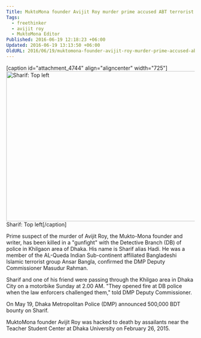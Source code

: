 ```yaml
---
Title: MuktoMona founder Avijit Roy murder prime accused ABT terrorist Sharif killed in Dhaka
Tags:
  - freethinker
  - avijit roy
  - MuktoMona Editor
Published: 2016-06-19 12:18:23 +06:00
Updated: 2016-06-19 13:13:50 +06:00
OldURL: 2016/06/19/muktomona-founder-avijit-roy-murder-prime-accused-abt-terrorist-sharif-killed-in-dhaka/
---
```


[caption id="attachment_4744" align="aligncenter" width="725"]<a href="https://enblog.muktomona.com/2016/06/19/muktomona-founder-avijit-roy-murder-prime-accused-abt-terrorist-sharif-killed-in-dhaka/6-militants-bg20160615164036/" rel="attachment wp-att-4744"><img src="https://enblog.muktomona.com/wp-content/uploads/2016/06/6-militants-bg20160615164036.jpg" alt="Sharif: Top left" width="725" height="400" class="size-full wp-image-4744" /></a> Sharif: Top left[/caption]

Prime suspect of the murder of Avijit Roy, the Mukto-Mona founder and writer, has been killed in a "gunfight" with the Detective Branch (DB) of police in Khilgaon area of Dhaka. His name is Sharif alias Hadi. He was a member of the AL-Queda Indian Sub-continent affiliated Bangladeshi Islamic terrorist group Ansar Bangla, confirmed the DMP Deputy Commissioner Masudur Rahman.

Sharif and one of his friend were passing through the Khilgao area in Dhaka City on a motorbike Sunday at 2.00 AM. "They opened fire at DB police when the law enforcers challenged them," told DMP Deputy Commissioner.

On May 19, Dhaka Metropolitan Police (DMP) announced 500,000 BDT bounty on Sharif.

MuktoMona founder Avijit Roy was hacked to death by assailants near the Teacher Student Center at Dhaka University on February 26, 2015.  



